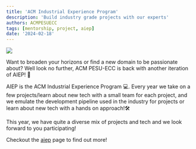 ```yaml
---
title: 'ACM Industrial Experience Program'
description: 'Build industry grade projects with our experts'
authors: ACMPESUECC
tags: [mentorship, project, aiep]
date: '2024-02-18'
---
```


![](/aiep2024.jpeg)

Want to broaden your horizons or find a new domain to be passionate about? Well look no further, ACM PESU-ECC is back with another iteration of AIEP! 🥳

AIEP is the ACM Industrial Experience Program 💻. Every year we take on a few projects/learn about new tech with a small team for each project, and we emulate the development pipeline used in the industry for projects or learn about new tech with a hands on approach!🛠️

This year, we have quite a diverse mix of projects and tech and we look forward to you participating!

Checkout the [aiep](/aiep) page to find out more!
